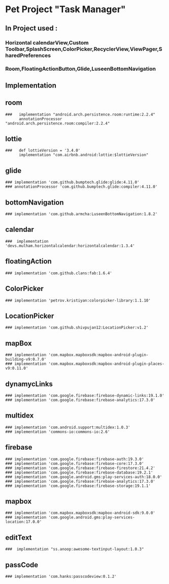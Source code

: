 # Pet Project  "Task Manager"

## In Project used :
### Horizontal calendarView,Custom Toolbar,SplashScreen,ColorPicker,RecyclerView,ViewPager,SharedPreferences
### Room,FloatingActionButton,Glide,LuseenBottomNavigation

## Implementation


  ## room
    ###   implementation "android.arch.persistence.room:runtime:2.2.4"
          annotationProcessor "android.arch.persistence.room:compiler:2.2.4"

  ##  lottie
    ###   def lottieVersion = '3.4.0'
          implementation "com.airbnb.android:lottie:$lottieVersion"

  ## glide
    ### implementation 'com.github.bumptech.glide:glide:4.11.0'
    ### annotationProcessor 'com.github.bumptech.glide:compiler:4.11.0'

  ##  bottomNavigation
    ### implementation 'com.github.armcha:LuseenBottomNavigation:1.8.2'

  ##   calendar
    ###  implementation 'devs.mulham.horizontalcalendar:horizontalcalendar:1.3.4'

  ##  floatingAction
    ### implementation 'com.github.clans:fab:1.6.4'

  ## ColorPicker
    ### implementation 'petrov.kristiyan:colorpicker-library:1.1.10'

  ## LocationPicker
    ### implementation 'com.github.shivpujan12:LocationPicker:v1.2'

  ## mapBox
    ### implementation 'com.mapbox.mapboxsdk:mapbox-android-plugin-building-v9:0.7.0'
    ### implementation 'com.mapbox.mapboxsdk:mapbox-android-plugin-places-v9:0.11.0'

  ## dynamycLinks
    ### implementation 'com.google.firebase:firebase-dynamic-links:19.1.0'
    ### implementation 'com.google.firebase:firebase-analytics:17.3.0'

  ## multidex
    ### implementation 'com.android.support:multidex:1.0.3'
    ### implementation 'commons-io:commons-io:2.6'

  ## firebase
    ### implementation 'com.google.firebase:firebase-auth:19.3.0'
    ### implementation 'com.google.firebase:firebase-core:17.3.0'
    ### implementation 'com.google.firebase:firebase-firestore:21.4.2'
    ### implementation 'com.google.firebase:firebase-database:19.2.1'
    ### implementation 'com.google.android.gms:play-services-auth:18.0.0'
    ### implementation 'com.google.firebase:firebase-analytics:17.3.0'
    ### implementation 'com.google.firebase:firebase-storage:19.1.1'

  ## mapbox
    ### implementation 'com.mapbox.mapboxsdk:mapbox-android-sdk:9.0.0'
    ### implementation 'com.google.android.gms:play-services-location:17.0.0'

  ## editText
    ###  implementation "ss.anoop:awesome-textinput-layout:1.0.3"

  ## passCode
    ### implementation 'com.hanks:passcodeview:0.1.2'
